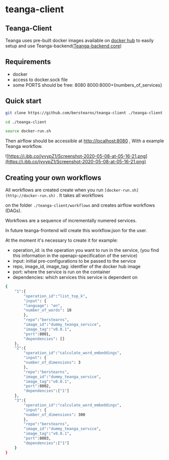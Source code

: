 # teanga-client

## Teanga-Client

Teanga uses pre-built docker images available on [docker hub](https://hub.docker.com/u/berstearns) to easily setup and use Teanga-backend([Teanga-backend core](https://github.com/Pret-a-LLOD/teanga-executor-service))

## Requirements

- docker
- access to docker.sock file
- some PORTS should be free:
8080
8000:8000+{numbers_of_services}

## Quick start

```bash
git clone https://github.com/berstearns/teanga-client ./teanga-client
```

```bash
cd ./teanga-client
```

```bash
source docker-run.sh
```

Then airflow should be accessible at [http://localhost:8080](http://localhost:8080) , With a example Teanga workflow.

[]()

![https://i.ibb.co/jyvypZ1/Screenshot-2020-05-08-at-05-16-21.png](https://i.ibb.co/jyvypZ1/Screenshot-2020-05-08-at-05-16-21.png)

## Creating your own workflows

All workflows are created create when you run `[docker-run.sh](http://docker-run.sh)` . It takes all workflows

on the folder `./teanga-client/workflows` and creates airflow workflows (DAGs).

Workflows are a sequence of incrementally numered services. 

In future teanga-frontend will create this workflow.json for the user.

At the moment it's necessary to create it for example:

- operation_id: is the operation you want to run in the service, (you find this information in the openapi-specification of the service)
- input: initial  pre-configurations to be passed to the service
- repo, image_id, image_tag: identfier of the docker hub image
- port: where the service is run on the container
- dependencies: which services this service is dependent on

```bash
{
    "1":{
        "operation_id":"list_top_k",
        "input": {
		"language": "en",
		"number_of_words": 10
        },
        "repo":"berstearns",
        "image_id":"dummy_teanga_service",
        "image_tag":"v0.0.1",
        "port":8001,
        "dependencies": []
    },
    "2":{
        "operation_id":"calculate_word_embeddings",
        "input": {
		"number_of_dimensions": 3
        },
        "repo":"berstearns",
        "image_id":"dummy_teanga_service",
        "image_tag":"v0.0.1",
        "port":8002,
        "dependencies":["1"]
    },
    "3":{
        "operation_id":"calculate_word_embeddings",
        "input": {
		"number_of_dimensions": 300 
        },
        "repo":"berstearns",
        "image_id":"dummy_teanga_service",
        "image_tag":"v0.0.1",
        "port":8003,
        "dependencies":["1"]
    }
}
```

